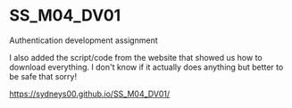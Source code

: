 # SS_M04_DV01
 Authentication development assignment

I also added the script/code from the website that showed us how to download everything. I don't know if it actually does anything but better to be safe that sorry!

https://sydneys00.github.io/SS_M04_DV01/
